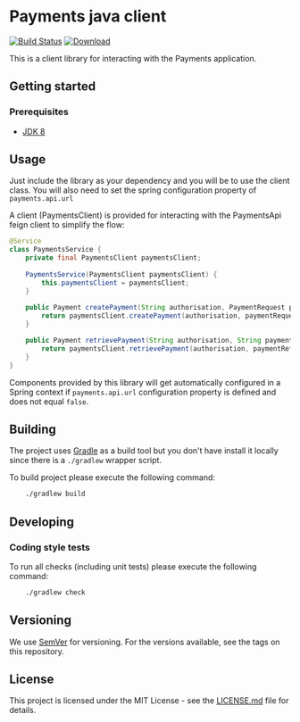 # Payments java client

[![Build Status](https://travis-ci.com/hmcts/payments-java-client.svg?branch=master)](https://travis-ci.com/hmcts/payments-java-client)
[ ![Download](https://api.bintray.com/packages/hmcts/hmcts-maven/payments-client/images/download.svg) ](https://bintray.com/hmcts/hmcts-maven/payments-client/_latestVersion)

This is a client library for interacting with the Payments application.

## Getting started

### Prerequisites

- [JDK 8](https://www.oracle.com/java)

## Usage

Just include the library as your dependency and you will be to use the client class.
You will also need to set the spring configuration property of `payments.api.url` 

A client (PaymentsClient) is provided for interacting with the PaymentsApi feign client to simplify the flow:
```java
@Service
class PaymentsService {
    private final PaymentsClient paymentsClient;
    
    PaymentsService(PaymentsClient paymentsClient) {
        this.paymentsClient = paymentsClient;
    }
    
    public Payment createPayment(String authorisation, PaymentRequest paymentRequest, String redirect) {
        return paymentsClient.createPayment(authorisation, paymentRequest, redirect);
    }

    public Payment retrievePayment(String authorisation, String paymentReference) {
        return paymentsClient.retrievePayment(authorisation, paymentReference);
    }
}

```

Components provided by this library will get automatically configured in a Spring context if `payments.api.url` configuration property is defined and does not equal `false`. 

## Building

The project uses [Gradle](https://gradle.org) as a build tool but you don't have install it locally since there is a
`./gradlew` wrapper script.  

To build project please execute the following command:

```bash
    ./gradlew build
```

## Developing

### Coding style tests

To run all checks (including unit tests) please execute the following command:

```bash
    ./gradlew check
```

## Versioning

We use [SemVer](http://semver.org/) for versioning.
For the versions available, see the tags on this repository.

## License

This project is licensed under the MIT License - see the [LICENSE.md](LICENSE.md) file for details.
